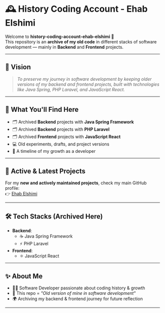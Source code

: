 # 🕰️ History Coding Account - Ehab Elshimi

Welcome to **history-coding-account-ehab-elshimi** 🎉  
This repository is an **archive of my old code** in different stacks of software development — mainly in **Backend** and **Frontend** projects.

---

## 🌟 Vision
> *To preserve my journey in software development by keeping older versions of my backend and frontend projects, built with technologies like Java Spring, PHP Laravel, and JavaScript React.*

---

## 📂 What You'll Find Here
- 🗂️ Archived **Backend** projects with **Java Spring Framework**  
- 🗂️ Archived **Backend** projects with **PHP Laravel**  
- 🗂️ Archived **Frontend** projects with **JavaScript React**  
- 💻 Old experiments, drafts, and project versions  
- 🚀 A timeline of my growth as a developer  

---

## 🔗 Active & Latest Projects
For my **new and actively maintained projects**, check my main GitHub profile:  
👉 [Ehab Elshimi](https://github.com/ehab-elshimi)  

---

## 🛠️ Tech Stacks (Archived Here)
- **Backend**:  
  - ☕ Java Spring Framework  
  - ⚡ PHP Laravel  
- **Frontend**:  
  - ⚛️ JavaScript React  

---

## ✨ About Me
- 👨‍💻 Software Developer passionate about coding history & growth  
- 📜 This repo = *"Old version of mine in software development"*  
- 🌍 Archiving my backend & frontend journey for future reflection  

---
